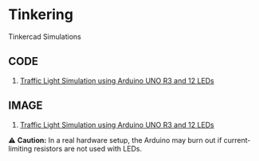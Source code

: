 # Tinkering
Tinkercad Simulations

## CODE
1. [Traffic Light Simulation using Arduino UNO R3 and 12 LEDs](code1.cpp)

## IMAGE
1. [Traffic Light Simulation using Arduino UNO R3 and 12 LEDs](PRT1.png)

⚠️ **Caution:** In a real hardware setup, the Arduino may burn out if current-limiting resistors are not used with LEDs.
